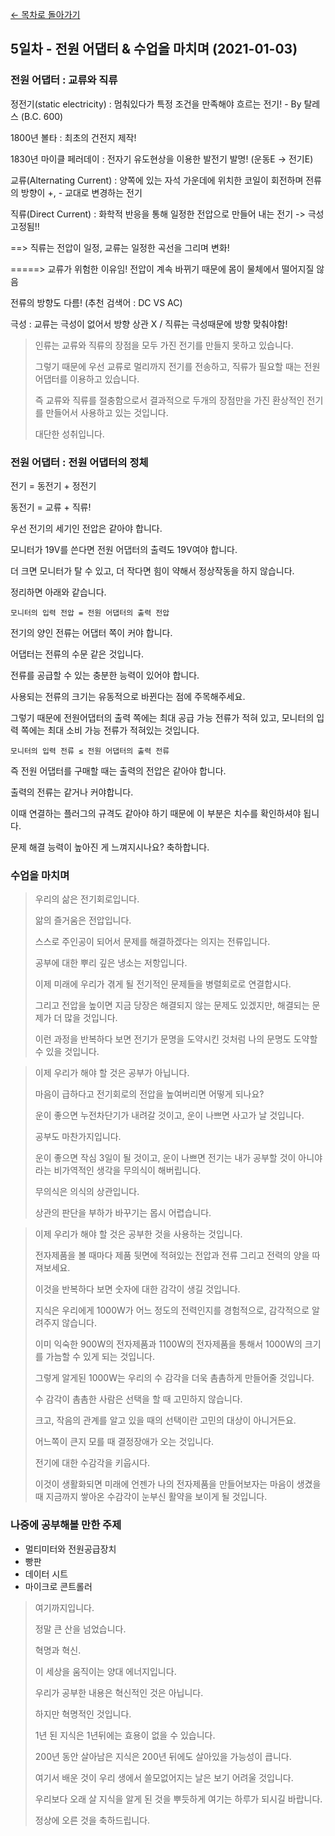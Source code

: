 [← 목차로 돌아가기](./README.md)

## 5일차 - 전원 어댑터 & 수업을 마치며 (2021-01-03)

### 전원 어댑터 : 교류와 직류

정전기(static electricity) : 멈춰있다가 특정 조건을 만족해야 흐르는 전기! - By 탈레스 (B.C. 600)

1800년 볼타 : 최초의 건전지 제작!

1830년 마이클 페러데이 : 전자기 유도현상을 이용한 발전기 발명! (운동E -> 전기E)

교류(Alternating Current) : 양쪽에 있는 자석 가운데에 위치한 코일이 회전하며 전류의 방향이 +, - 교대로 변경하는 전기

직류(Direct Current) : 화학적 반응을 통해 일정한 전압으로 만들어 내는 전기 -> 극성 고정됨!!

==> 직류는 전압이 일정, 교류는 일정한 곡선을 그리며 변화!

=====> 교류가 위험한 이유임! 전압이 계속 바뀌기 때문에 몸이 물체에서 떨어지질 않음

전류의 방향도 다름! (추천 검색어 : DC VS AC)

극성 : 교류는 극성이 없어서 방향 상관 X / 직류는 극성때문에 방향 맞춰야함!

> 인류는 교류와 직류의 장점을 모두 가진 전기를 만들지 못하고 있습니다.
>
> 그렇기 때문에 우선 교류로 멀리까지 전기를 전송하고, 직류가 필요할 때는 전원어댑터를 이용하고 있습니다.
>
> 즉 교류와 직류를 절충함으로서 결과적으로 두개의 장점만을 가진 환상적인 전기를 만들어서 사용하고 있는 것입니다.
>
> 대단한 성취입니다. 

### 전원 어댑터 : 전원 어댑터의 정체

전기 = 동전기 + 정전기

동전기 = 교류 + 직류!

우선 전기의 세기인 전압은 같아야 합니다.

모니터가 19V를 쓴다면 전원 어댑터의 출력도 19V여야 합니다.

더 크면 모니터가 탈 수 있고, 더 작다면 힘이 약해서 정상작동을 하지 않습니다.

정리하면 아래와 같습니다.

```모니터의 입력 전압 = 전원 어댑터의 출력 전압```

전기의 양인 전류는 어댑터 쪽이 커야 합니다.

어댑터는 전류의 수문 같은 것입니다.

전류를 공급할 수 있는 충분한 능력이 있어야 합니다.

사용되는 전류의 크기는 유동적으로 바뀐다는 점에 주목해주세요.

그렇기 때문에 전원어댑터의 출력 쪽에는 최대 공급 가능 전류가 적혀 있고, 모니터의 입력 쪽에는 최대 소비 가능 전류가 적혀있는 것입니다.

```모니터의 입력 전류 ≤ 전원 어댑터의 출력 전류```

즉 전원 어댑터를 구매할 때는 출력의 전압은 같아야 합니다.

출력의 전류는 같거나 커야합니다.

이때 연결하는 플러그의 규격도 같아야 하기 때문에 이 부분은 치수를 확인하셔야 됩니다.

문제 해결 능력이 높아진 게 느껴지시나요? 축하합니다.

### 수업을 마치며

> 우리의 삶은 전기회로입니다.
>
> 앎의 즐거움은 전압입니다.
>
> 스스로 주인공이 되어서 문제를 해결하겠다는 의지는 전류입니다.
>
> 공부에 대한 뿌리 깊은 냉소는 저항입니다.
>
> 이제 미래에 우리가 겪게 될 전기적인 문제들을 병렬회로로 연결합시다.
>
> 그리고 전압을 높이면 지금 당장은 해결되지 않는 문제도 있겠지만, 해결되는 문제가 더 많을 것입니다.
>
> 이런 과정을 반복하다 보면 전기가 문명을 도약시킨 것처럼 나의 문명도 도약할 수 있을 것입니다.

> 이제 우리가 해야 할 것은 공부가 아닙니다.
>
> 마음이 급하다고 전기회로의 전압을 높여버리면 어떻게 되나요?
>
> 운이 좋으면 누전차단기가 내려갈 것이고, 운이 나쁘면 사고가 날 것입니다.
>
> 공부도 마찬가지입니다.
>
> 운이 좋으면 작심 3일이 될 것이고, 운이 나쁘면 전기는 내가 공부할 것이 아니야라는 비가역적인 생각을 무의식이 해버립니다.
>
> 무의식은 의식의 상관입니다.
>
> 상관의 판단을 부하가 바꾸기는 몹시 어렵습니다.

> 이제 우리가 해야 할 것은 공부한 것을 사용하는 것입니다.
>
> 전자제품을 볼 때마다 제품 뒷면에 적혀있는 전압과 전류 그리고 전력의 양을 따져보세요.
>
> 이것을 반복하다 보면 숫자에 대한 감각이 생길 것입니다.
>
> 지식은 우리에게 1000W가 어느 정도의 전력인지를 경험적으로, 감각적으로 알려주지 않습니다.
>
> 이미 익숙한 900W의 전자제품과 1100W의 전자제품을 통해서 1000W의 크기를 가늠할 수 있게 되는 것입니다.
>
> 그렇게 알게된 1000W는 우리의 수 감각을 더욱 촘촘하게 만들어줄 것입니다.
>
> 수 감각이 촘촘한 사람은 선택을 할 때 고민하지 않습니다.
>
> 크고, 작음의 관계를 알고 있을 때의 선택이란 고민의 대상이 아니거든요.
>
> 어느쪽이 큰지 모를 때 결정장애가 오는 것입니다.
>
> 전기에 대한 수감각을 키웁시다.
>
> 이것이 생활화되면 미래에 언젠가 나의 전자제품을 만들어보자는 마음이 생겼을 때 지금까지 쌓아온 수감각이 눈부신 활약을 보이게 될 것입니다.

### 나중에 공부해볼 만한 주제
- 멀티미터와 전원공급장치
- 빵판
- 데이터 시트
- 마이크로 콘트롤러

> 여기까지입니다.
> 
> 정말 큰 산을 넘었습니다.
>
> 혁명과 혁신.
>
> 이 세상을 움직이는 양대 에너지입니다.
>
> 우리가 공부한 내용은 혁신적인 것은 아닙니다.
>
> 하지만 혁명적인 것입니다.
>
> 1년 된 지식은 1년뒤에는 효용이 없을 수 있습니다.
>
> 200년 동안 살아남은 지식은 200년 뒤에도 살아있을 가능성이 큽니다.
>
> 여기서 배운 것이 우리 생에서 쓸모없어지는 날은 보기 어려울 것입니다.
>
> 우리보다 오래 살 지식을 알게 된 것을 뿌듯하게 여기는 하루가 되시길 바랍니다.
> 
> 정상에 오른 것을 축하드립니다.